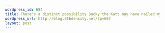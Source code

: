 ```yaml
--- 
wordpress_id: 684
title: There's a distinct possibility Bucky the Katt may have nailed my approach to activism...
wordpress_url: http://blog.6thdensity.net/?p=684
layout: post
---
```

<p align="center"><img alt="getfuzzy21832870070416.gif' id="image683" src="/wp-content/uploads/2007/04/getfuzzy21832870070416.gif' /></p>
